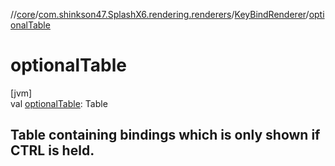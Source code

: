 //[core](../../../index.md)/[com.shinkson47.SplashX6.rendering.renderers](../index.md)/[KeyBindRenderer](index.md)/[optionalTable](optional-table.md)

# optionalTable

[jvm]\
val [optionalTable](optional-table.md): Table

##  Table containing bindings which is only shown if CTRL is held.
